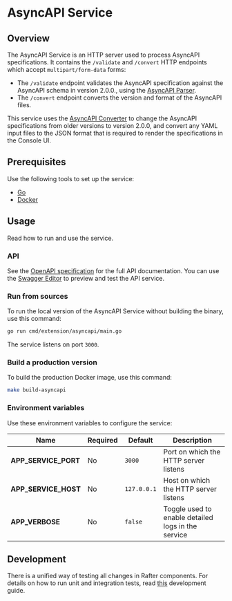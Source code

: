 # AsyncAPI Service

## Overview

The AsyncAPI Service is an HTTP server used to process AsyncAPI specifications. It contains the `/validate` and `/convert` HTTP endpoints which accept `multipart/form-data` forms:
- The `/validate` endpoint validates the AsyncAPI specification against the AsyncAPI schema in version 2.0.0., using the [AsyncAPI Parser](https://github.com/asyncapi/parser).
- The `/convert` endpoint converts the version and format of the AsyncAPI files.

This service uses the [AsyncAPI Converter](https://github.com/asyncapi/converter-go) to change the AsyncAPI specifications from older versions to version 2.0.0, and convert any YAML input files to the JSON format that is required to render the specifications in the Console UI.

## Prerequisites

Use the following tools to set up the service:

- [Go](https://golang.org)
- [Docker](https://www.docker.com/)

## Usage

Read how to run and use the service.

### API

See the [OpenAPI specification](openapi.yaml) for the full API documentation. You can use the [Swagger Editor](https://editor.swagger.io/) to preview and test the API service.

### Run from sources

To run the local version of the AsyncAPI Service without building the binary, use this command:

```bash
go run cmd/extension/asyncapi/main.go
```

The service listens on port `3000`.

### Build a production version

To build the production Docker image, use this command:

```bash
make build-asyncapi
```

### Environment variables

Use these environment variables to configure the service:

| Name | Required | Default | Description |
|------|----------|---------|-------------|
| **APP_SERVICE_PORT** | No | `3000` | Port on which the HTTP server listens |
| **APP_SERVICE_HOST** | No | `127.0.0.1` | Host on which the HTTP server listens |
| **APP_VERBOSE** | No | `false` | Toggle used to enable detailed logs in the service |

## Development

There is a unified way of testing all changes in Rafter components. For details on how to run unit and integration tests, read [this](../../../docs/development-guide.md) development guide.
